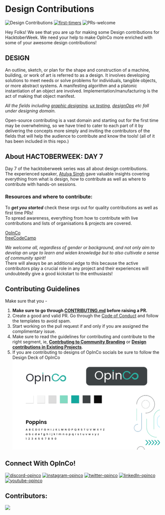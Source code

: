 
# Design Contributions

![Design Contributions](https://user-images.githubusercontent.com/71915346/195818591-1e0bf619-9c90-4272-ab8c-6394fb0ce693.png)
[![first-timers](https://img.shields.io/badge/first--timers-friendly-blue.svg?style=flat-square)](https://www.firsttimersonly.com/)
![PRs-welcome](https://img.shields.io/badge/PRs---welcome-green.svg?style=flat-square)

Hey Folks! We see that you are up for making some Design contributions for HacktoberWeek. We need your help to make OpInCo more enriched with some of your awesome design contributions!

## **DESIGN**
An outline, sketch, or plan for the shape and construction of a machine, building, or work of art is referred to as a design. It involves developing solutions to meet needs or solve problems for individuals, tangible objects, or more abstract systems. A manifesting algorithm and a platonic instantiation of an object are involved. Implementation/manufacturing is the act of making that object manifest.<br>

*All the fields including [graphic designing](https://en.wikipedia.org/wiki/Graphic_design), [ux testing](https://en.wikipedia.org/wiki/Graphical_user_interface_testing),  [designOps](https://www.frog.co/designmind/designops101)  etc fall under designing domain.*<br>



Open-source contributing is a vast domain and starting out for the first time may be overwhelming, so we have tried to cater to each part of it by delivering the concepts more simply and inviting the contributors of the fields that will help the audience to contribute and know the tools! (all of it has been included in this repo.) 

## **About HACTOBERWEEK: DAY 7**
Day 7 of the hacktoberweek series was all about design contributions.<br> 
The experienced speaker, [Atulya Singh](https://www.linkedin.com/in/atulyasingh22/)  gave valuable insights covering everything from what is design, how to contribute as well as where to contribute with hands-on sessions.


### **Resources and where to contribute:**
To ***get you started*** check these orgs out  for quality contributions as well as first time PRs!<br>
To spread awareness, everything from how to contribute with live contributions and lists of organisations & projects are covered.

[OpInCo](https://github.com/OpInCo-Community) <br>
[freeCodeCamp](https://github.com/freeCodeCamp) <br>





*We welcome all, regardless of gender or background, and not only aim to develop an urge to learn and widen knowledge but to also cultivate a sense of community spirit!*
<br>There will always be an additional edge to this because the active contributors play a crucial role in any project and their experiences will undoubtedly give a good kickstart to the enthusiasts!




## **Contributing Guidelines**

Make sure that you -
   
1. **Make sure to go through [CONTRIBUTING.md](https://github.com/OpInCo-Community/HacktoberWeek/blob/main/Design-Contributions/CONTRIBUTING.md) before raising a PR.**
2. Create a good and valid PR. Go through the [Code of Conduct](https://github.com/OpInCo-Community/HacktoberWeek/blob/main/CODE_OF_CONDUCT.md) and follow the templates to avoid spam.
3. Start working on the pull request if and only if you are assigned the complimentary issue.
4. Make sure to read the guidelines for contributing and contribute to the right segment, ie, [**Contrbuting to Community Branding**](https://github.com/OpInCo-Community/HacktoberWeek/tree/main/Design-Contributions/Opinco%20Rebranding) or [**Design contributions in Existing Projects**](https://github.com/OpInCo-Community/HacktoberWeek/tree/main/Design-Contributions/Project%20UI).
5. If you are contributing to designs of OpInCo socials be sure to follow the Design Deck of OpInCo 
![Design Board](https://github.com/OpInCo-Community/HacktoberWeek/blob/main/Design-Contributions/Opinco%20Rebranding/Design%20Board.png)



## **Connect With OpInCo!**
[![discord-opinco](https://img.shields.io/badge/-Discord-black?style=flat-square&logo=Discord)](https://discord.gg/uG3KwXkgfG)
[![instagram-opinco](https://img.shields.io/badge/-Instagram-black?style=flat-square&logo=Instagram)](https://www.instagram.com/opincocommunity/)
[![twitter-opinco](https://img.shields.io/badge/-Twitter-black?style=flat-square&logo=Twitter)](https://twitter.com/opincocommunity)
[![linkedIn-opinco](https://img.shields.io/badge/-LinkedIn-black?style=flat-square&logo=LinkedIn)](https://www.linkedin.com/company/opincocommunity/)
[![youtube-opinco](https://img.shields.io/badge/-YouTube-black?style=flat-square&logo=YouTube)](https://www.youtube.com/c/OpInCoCommunity)


## Contributors:
<a href = "https://github.com/OpInCo-Community/HacktoberWeek/graphs/contributors">
  <img src = "https://contrib.rocks/image?repo=OpInCo-Community/HacktoberWeek"/>
</a>
